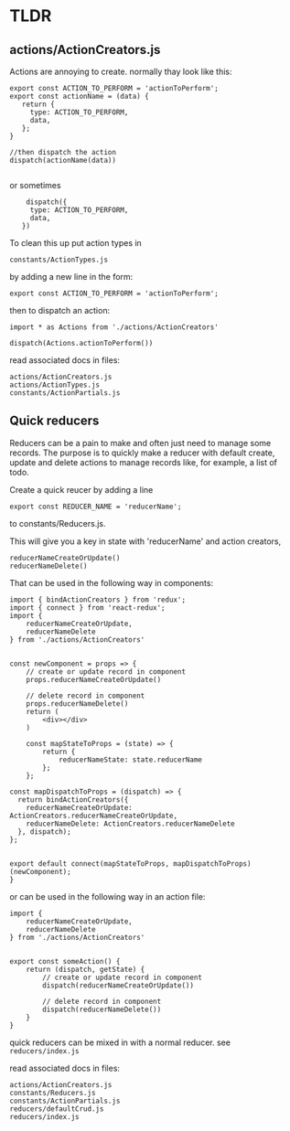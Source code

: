 # TLDR

## actions/ActionCreators.js

Actions are annoying to create. normally thay look like this:

```
export const ACTION_TO_PERFORM = 'actionToPerform';
export const actionName = (data) {
   return {
     type: ACTION_TO_PERFORM,
     data,
   };
}

//then dispatch the action
dispatch(actionName(data))


```
or sometimes

```
    dispatch({
     type: ACTION_TO_PERFORM,
     data,
   })
```

To clean this up put action types in 

```
constants/ActionTypes.js
```
by adding a new line in the form:

```
export const ACTION_TO_PERFORM = 'actionToPerform';
```

then to dispatch an action:
```
import * as Actions from './actions/ActionCreators'

dispatch(Actions.actionToPerform())
```


read associated docs in files:
```
actions/ActionCreators.js
actions/ActionTypes.js
constants/ActionPartials.js
```

## Quick reducers 

Reducers can be a pain to make and often just need to manage some records.
The purpose is to quickly make a reducer with default create, update and delete actions to manage
records like, for example, a list of todo. 

Create a quick reucer by adding a line
```
export const REDUCER_NAME = 'reducerName';
```
to constants/Reducers.js.

This will give you a key in state with 'reducerName' and action creators,
```
reducerNameCreateOrUpdate()
reducerNameDelete()
```

That can be used in the following way in components:
```
import { bindActionCreators } from 'redux';
import { connect } from 'react-redux';
import { 
    reducerNameCreateOrUpdate, 
    reducerNameDelete 
} from './actions/ActionCreators'


const newComponent = props => {
    // create or update record in component
    props.reducerNameCreateOrUpdate()

    // delete record in component
    props.reducerNameDelete()
    return (
        <div></div>
    )

    const mapStateToProps = (state) => {
        return {
            reducerNameState: state.reducerName
        };
    };

const mapDispatchToProps = (dispatch) => {
  return bindActionCreators({
    reducerNameCreateOrUpdate: ActionCreators.reducerNameCreateOrUpdate,
    reducerNameDelete: ActionCreators.reducerNameDelete
  }, dispatch);
};


export default connect(mapStateToProps, mapDispatchToProps)(newComponent);
}

```

or can be used in the following way in an action file:

```
import { 
    reducerNameCreateOrUpdate, 
    reducerNameDelete 
} from './actions/ActionCreators'


export const someAction() {
    return (dispatch, getState) {
        // create or update record in component
        dispatch(reducerNameCreateOrUpdate())

        // delete record in component
        dispatch(reducerNameDelete())
    }
}

```

quick reducers can be mixed in with a normal reducer. see `reducers/index.js`

read associated docs in files:
```
actions/ActionCreators.js
constants/Reducers.js
constants/ActionPartials.js
reducers/defaultCrud.js
reducers/index.js
```



